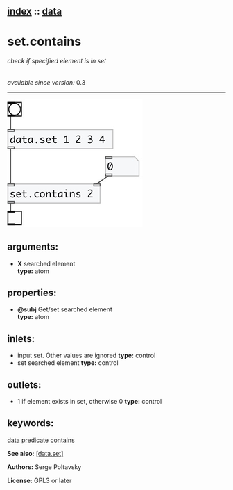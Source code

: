 [index](index.html) :: [data](category_data.html)
---

# set.contains

###### check if specified element is in set

*available since version:* 0.3

---




[![example](../examples/img/set.contains.jpg)](../examples/pd/set.contains.pd)



## arguments:

* **X**
searched element<br>
__type:__ atom<br>





## properties:

* **@subj** 
Get/set searched element<br>
__type:__ atom<br>



## inlets:

* input set. Other values are ignored 
__type:__ control<br>
* set searched element 
__type:__ control<br>



## outlets:

* 1 if element exists in set, otherwise 0
__type:__ control<br>



## keywords:

[data](keywords/data.html)
[predicate](keywords/predicate.html)
[contains](keywords/contains.html)



**See also:**
[\[data.set\]](data.set.html)




**Authors:** Serge Poltavsky




**License:** GPL3 or later





